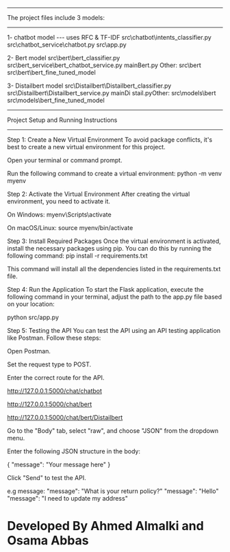 _____________________________________________________________
The project files include 3 models:
________________________________________________________________

1- chatbot model  --- uses RFC & TF-IDF
src\chatbot\intents_classifier.py
src\chatbot_service\chatbot.py
src\app.py

2- Bert model
src\bert\bert_classifier.py
src\bert_service\bert_chatbot_service.py
mainBert.py
Other:
src\bert 
src\bert\bert_fine_tuned_model


3- Distailbert model
src\Distailbert\Distailbert_classifier.py
src\Distailbert\Distailbert_service.py
mainDi
stail.pyOther:
src\models\bert 
src\models\bert_fine_tuned_model



_________________________________________________________________
Project Setup and Running Instructions
_____________________________________________________________

Step 1: Create a New Virtual Environment
To avoid package conflicts, it's best to create a new virtual environment for this project.

Open your terminal or command prompt.

Run the following command to create a virtual environment:
python -m venv myenv


Step 2: Activate the Virtual Environment
After creating the virtual environment, you need to activate it.

On Windows:
myenv\Scripts\activate

On macOS/Linux:
source myenv/bin/activate

Step 3: Install Required Packages
Once the virtual environment is activated, install the necessary packages using pip. You can do this by running the following command:
pip install -r requirements.txt

This command will install all the dependencies listed in the requirements.txt file.

Step 4: Run the Application
To start the Flask application, execute the following command in your terminal, adjust the path to the app.py file based on your location:

python src/app.py

Step 5: Testing the API
You can test the API using an API testing application like Postman. Follow these steps:

Open Postman.

Set the request type to POST.

Enter the correct route for the API.

http://127.0.0.1:5000/chat/chatbot

http://127.0.0.1:5000/chat/bert

http://127.0.0.1:5000/chat/bert/Distailbert


Go to the "Body" tab, select "raw", and choose "JSON" from the dropdown menu.

Enter the following JSON structure in the body:


{
    "message": "Your message here"
}

Click "Send" to test the API.

e.g message:
    "message": "What is your return policy?"
    "message": "Hello"
    "message": "I need to update my address"


Developed By Ahmed Almalki and Osama Abbas
=======
